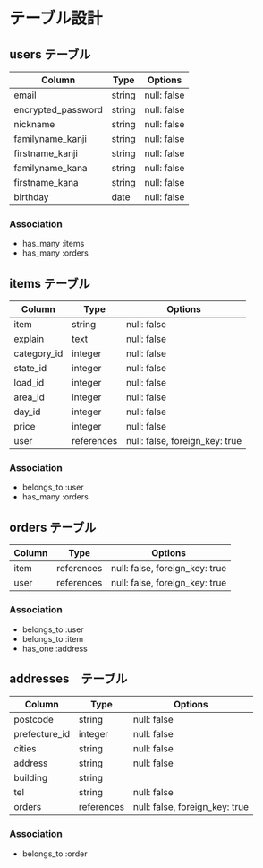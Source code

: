 # テーブル設計

## users テーブル

| Column              | Type   | Options     |
| ------------------- | ------ | ----------- |
| email               | string | null: false |
| encrypted_password  | string | null: false |
| nickname            | string | null: false |
| familyname_kanji    | string | null: false | 
| firstname_kanji     | string | null: false |
| familyname_kana     | string | null: false | 
| firstname_kana      | string | null: false |
| birthday            | date   | null: false |

### Association

- has_many :items
- has_many :orders


## items テーブル

| Column      | Type       | Options                        |
| ----------  | ---------- | ------------------------------ |
| item        | string     | null: false                    | 
| explain     | text       | null: false                    |
| category_id | integer    | null: false                    |
| state_id    | integer    | null: false                    |
| load_id     | integer    | null: false                    |
| area_id     | integer    | null: false                    |
| day_id      | integer    | null: false                    |
| price       | integer    | null: false                    |
| user        | references | null: false, foreign_key: true |

### Association

- belongs_to :user
- has_many :orders


## orders テーブル

| Column       | Type       | Options                        |
| ------------ | ---------- | ------------------------------ |
| item         | references | null: false, foreign_key: true |
| user         | references | null: false, foreign_key: true |

### Association

- belongs_to :user
- belongs_to :item
- has_one :address


## addresses　テーブル

| Column          | Type       | Options                        |
| --------------- | ---------- | ------------------------------ |
| postcode        | string     | null: false                    |
| prefecture_id   | integer    | null: false                    |
| cities          | string     | null: false                    |
| address         | string     | null: false                    |
| building        | string     |                                |
| tel             | string     | null: false                    |
| orders          | references | null: false, foreign_key: true |


### Association

- belongs_to :order
